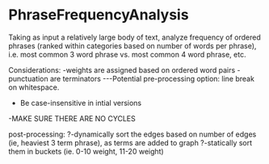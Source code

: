# PhraseFrequencyAnalysis
Taking as input a relatively large body of text, analyze frequency of ordered phrases (ranked within categories based on number of words per phrase), i.e. most common 3 word phrase vs. most common 4 word phrase, etc.

Considerations:
-weights are assigned based on ordered word pairs
-punctuation are terminators
---Potential pre-processing option: line break on whitespace.
- Be case-insensitive in intial versions

-MAKE SURE THERE ARE NO CYCLES

post-processing:
?-dynamically sort the edges based on number of edges (ie, heaviest 3 term phrase), as terms are added to graph
?-statically sort them in buckets (ie. 0-10 weight, 11-20 weight)
